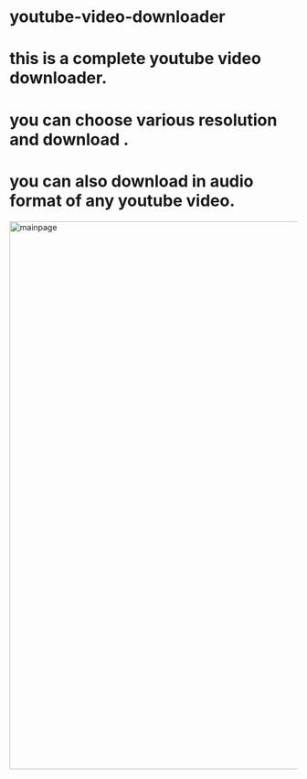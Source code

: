 # youtube-video-downloader
# this is a complete youtube video downloader.
# you can choose various resolution and download .
# you can also download in audio format of any youtube video.
<img width="959" alt="mainpage" src="https://github.com/Irfan-Ansari-stm/youtube-video-downloader/assets/95982468/6e4ccc2b-a92b-4332-a54d-12e8a9559970">
